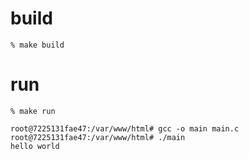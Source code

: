 # build
```shell
% make build
```

# run
```shell
% make run

root@7225131fae47:/var/www/html# gcc -o main main.c
root@7225131fae47:/var/www/html# ./main
hello world
```
